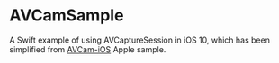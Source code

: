 # AVCamSample
A Swift example of using AVCaptureSession in iOS 10, which has been simplified from [AVCam-iOS](https://developer.apple.com/library/content/samplecode/AVCam/Listings/Swift_AVCam_CameraViewController_swift.html) Apple sample.
